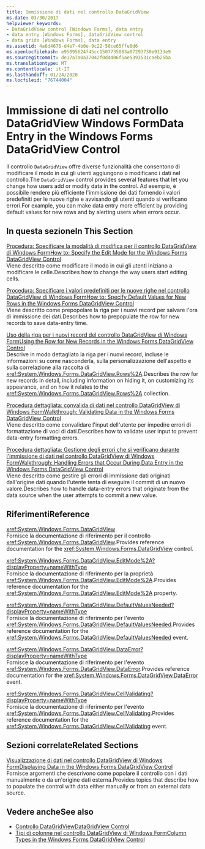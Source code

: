 ```yaml
---
title: Immissione di dati nel controllo DataGridView
ms.date: 03/30/2017
helpviewer_keywords:
- DataGridView control [Windows Forms], data entry
- data entry [Windows Forms], dataGridView control
- data grids [Windows Forms], data entry
ms.assetid: 4a6d4676-d4e7-4b0e-9c22-50ce65ffe0d6
ms.openlocfilehash: e95095624f45cc1507735083a87293730e9133e9
ms.sourcegitcommit: de17a7a0a37042f0d4406f5ae5393531caeb25ba
ms.translationtype: MT
ms.contentlocale: it-IT
ms.lasthandoff: 01/24/2020
ms.locfileid: "76744004"
---
```

# <a name="data-entry-in-the-windows-forms-datagridview-control"></a><span data-ttu-id="bcf5f-102">Immissione di dati nel controllo DataGridView Windows Form</span><span class="sxs-lookup"><span data-stu-id="bcf5f-102">Data Entry in the Windows Forms DataGridView Control</span></span>
<span data-ttu-id="bcf5f-103">Il controllo `DataGridView` offre diverse funzionalità che consentono di modificare il modo in cui gli utenti aggiungono o modificano i dati nel controllo.</span><span class="sxs-lookup"><span data-stu-id="bcf5f-103">The `DataGridView` control provides several features that let you change how users add or modify data in the control.</span></span> <span data-ttu-id="bcf5f-104">Ad esempio, è possibile rendere più efficiente l'immissione dei dati fornendo i valori predefiniti per le nuove righe e avvisando gli utenti quando si verificano errori.</span><span class="sxs-lookup"><span data-stu-id="bcf5f-104">For example, you can make data entry more efficient by providing default values for new rows and by alerting users when errors occur.</span></span>  
  
## <a name="in-this-section"></a><span data-ttu-id="bcf5f-105">In questa sezione</span><span class="sxs-lookup"><span data-stu-id="bcf5f-105">In This Section</span></span>  
 [<span data-ttu-id="bcf5f-106">Procedura: Specificare la modalità di modifica per il controllo DataGridView di Windows Form</span><span class="sxs-lookup"><span data-stu-id="bcf5f-106">How to: Specify the Edit Mode for the Windows Forms DataGridView Control</span></span>](how-to-specify-the-edit-mode-for-the-windows-forms-datagridview-control.md)  
 <span data-ttu-id="bcf5f-107">Viene descritto come modificare il modo in cui gli utenti iniziano a modificare le celle.</span><span class="sxs-lookup"><span data-stu-id="bcf5f-107">Describes how to change the way users start editing cells.</span></span>  
  
 [<span data-ttu-id="bcf5f-108">Procedura: Specificare i valori predefiniti per le nuove righe nel controllo DataGridView di Windows Form</span><span class="sxs-lookup"><span data-stu-id="bcf5f-108">How to: Specify Default Values for New Rows in the Windows Forms DataGridView Control</span></span>](specify-default-values-for-new-rows-in-the-datagrid.md)  
 <span data-ttu-id="bcf5f-109">Viene descritto come prepopolare la riga per i nuovi record per salvare l'ora di immissione dei dati.</span><span class="sxs-lookup"><span data-stu-id="bcf5f-109">Describes how to prepopulate the row for new records to save data-entry time.</span></span>  
  
 [<span data-ttu-id="bcf5f-110">Uso della riga per i nuovi record del controllo DataGridView di Windows Form</span><span class="sxs-lookup"><span data-stu-id="bcf5f-110">Using the Row for New Records in the Windows Forms DataGridView Control</span></span>](using-the-row-for-new-records-in-the-windows-forms-datagridview-control.md)  
 <span data-ttu-id="bcf5f-111">Descrive in modo dettagliato la riga per i nuovi record, incluse le informazioni su come nasconderla, sulla personalizzazione dell'aspetto e sulla correlazione alla raccolta di <xref:System.Windows.Forms.DataGridView.Rows%2A>.</span><span class="sxs-lookup"><span data-stu-id="bcf5f-111">Describes the row for new records in detail, including information on hiding it, on customizing its appearance, and on how it relates to the <xref:System.Windows.Forms.DataGridView.Rows%2A> collection.</span></span>  
  
 [<span data-ttu-id="bcf5f-112">Procedura dettagliata: convalida di dati nel controllo DataGridView di Windows Form</span><span class="sxs-lookup"><span data-stu-id="bcf5f-112">Walkthrough: Validating Data in the Windows Forms DataGridView Control</span></span>](walkthrough-validating-data-in-the-windows-forms-datagridview-control.md)  
 <span data-ttu-id="bcf5f-113">Viene descritto come convalidare l'input dell'utente per impedire errori di formattazione di voci di dati.</span><span class="sxs-lookup"><span data-stu-id="bcf5f-113">Describes how to validate user input to prevent data-entry formatting errors.</span></span>  
  
 [<span data-ttu-id="bcf5f-114">Procedura dettagliata: Gestione degli errori che si verificano durante l'immissione di dati nel controllo DataGridView di Windows Form</span><span class="sxs-lookup"><span data-stu-id="bcf5f-114">Walkthrough: Handling Errors that Occur During Data Entry in the Windows Forms DataGridView Control</span></span>](handling-errors-that-occur-during-data-entry-in-the-datagrid.md)  
 <span data-ttu-id="bcf5f-115">Viene descritto come gestire gli errori di immissione dati originati dall'origine dati quando l'utente tenta di eseguire il commit di un nuovo valore.</span><span class="sxs-lookup"><span data-stu-id="bcf5f-115">Describes how to handle data-entry errors that originate from the data source when the user attempts to commit a new value.</span></span>  
  
## <a name="reference"></a><span data-ttu-id="bcf5f-116">Riferimenti</span><span class="sxs-lookup"><span data-stu-id="bcf5f-116">Reference</span></span>  
 <xref:System.Windows.Forms.DataGridView>  
 <span data-ttu-id="bcf5f-117">Fornisce la documentazione di riferimento per il controllo <xref:System.Windows.Forms.DataGridView>.</span><span class="sxs-lookup"><span data-stu-id="bcf5f-117">Provides reference documentation for the <xref:System.Windows.Forms.DataGridView> control.</span></span>  
  
 <xref:System.Windows.Forms.DataGridView.EditMode%2A?displayProperty=nameWithType>  
 <span data-ttu-id="bcf5f-118">Fornisce la documentazione di riferimento per la proprietà <xref:System.Windows.Forms.DataGridView.EditMode%2A>.</span><span class="sxs-lookup"><span data-stu-id="bcf5f-118">Provides reference documentation for the <xref:System.Windows.Forms.DataGridView.EditMode%2A> property.</span></span>  
  
 <xref:System.Windows.Forms.DataGridView.DefaultValuesNeeded?displayProperty=nameWithType>  
 <span data-ttu-id="bcf5f-119">Fornisce la documentazione di riferimento per l'evento <xref:System.Windows.Forms.DataGridView.DefaultValuesNeeded>.</span><span class="sxs-lookup"><span data-stu-id="bcf5f-119">Provides reference documentation for the <xref:System.Windows.Forms.DataGridView.DefaultValuesNeeded> event.</span></span>  
  
 <xref:System.Windows.Forms.DataGridView.DataError?displayProperty=nameWithType>  
 <span data-ttu-id="bcf5f-120">Fornisce la documentazione di riferimento per l'evento <xref:System.Windows.Forms.DataGridView.DataError>.</span><span class="sxs-lookup"><span data-stu-id="bcf5f-120">Provides reference documentation for the <xref:System.Windows.Forms.DataGridView.DataError> event.</span></span>  
  
 <xref:System.Windows.Forms.DataGridView.CellValidating?displayProperty=nameWithType>  
 <span data-ttu-id="bcf5f-121">Fornisce la documentazione di riferimento per l'evento <xref:System.Windows.Forms.DataGridView.CellValidating>.</span><span class="sxs-lookup"><span data-stu-id="bcf5f-121">Provides reference documentation for the <xref:System.Windows.Forms.DataGridView.CellValidating> event.</span></span>  
  
## <a name="related-sections"></a><span data-ttu-id="bcf5f-122">Sezioni correlate</span><span class="sxs-lookup"><span data-stu-id="bcf5f-122">Related Sections</span></span>  
 [<span data-ttu-id="bcf5f-123">Visualizzazione di dati nel controllo DataGridView di Windows Form</span><span class="sxs-lookup"><span data-stu-id="bcf5f-123">Displaying Data in the Windows Forms DataGridView Control</span></span>](displaying-data-in-the-windows-forms-datagridview-control.md)  
 <span data-ttu-id="bcf5f-124">Fornisce argomenti che descrivono come popolare il controllo con i dati manualmente o da un'origine dati esterna.</span><span class="sxs-lookup"><span data-stu-id="bcf5f-124">Provides topics that describe how to populate the control with data either manually or from an external data source.</span></span>  
  
## <a name="see-also"></a><span data-ttu-id="bcf5f-125">Vedere anche</span><span class="sxs-lookup"><span data-stu-id="bcf5f-125">See also</span></span>

- [<span data-ttu-id="bcf5f-126">Controllo DataGridView</span><span class="sxs-lookup"><span data-stu-id="bcf5f-126">DataGridView Control</span></span>](datagridview-control-windows-forms.md)
- [<span data-ttu-id="bcf5f-127">Tipi di colonne nel controllo DataGridView di Windows Form</span><span class="sxs-lookup"><span data-stu-id="bcf5f-127">Column Types in the Windows Forms DataGridView Control</span></span>](column-types-in-the-windows-forms-datagridview-control.md)
